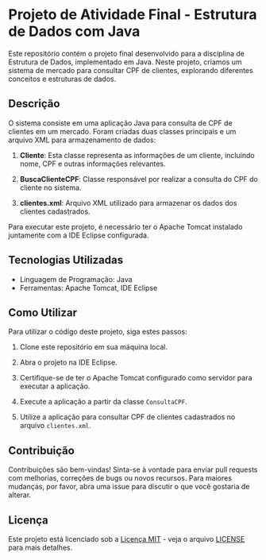 # Projeto de Atividade Final - Estrutura de Dados com Java

Este repositório contém o projeto final desenvolvido para a disciplina de Estrutura de Dados, implementado em Java. Neste projeto, criamos um sistema de mercado para consultar CPF de clientes, explorando diferentes conceitos e estruturas de dados.

## Descrição

O sistema consiste em uma aplicação Java para consulta de CPF de clientes em um mercado. Foram criadas duas classes principais e um arquivo XML para armazenamento de dados:

1. **Cliente**: Esta classe representa as informações de um cliente, incluindo nome, CPF e outras informações relevantes.

2. **BuscaClienteCPF**: Classe responsável por realizar a consulta do CPF do cliente no sistema.

3. **clientes.xml**: Arquivo XML utilizado para armazenar os dados dos clientes cadastrados.

Para executar este projeto, é necessário ter o Apache Tomcat instalado juntamente com a IDE Eclipse configurada.

## Tecnologias Utilizadas

- Linguagem de Programação: Java
- Ferramentas: Apache Tomcat, IDE Eclipse

## Como Utilizar

Para utilizar o código deste projeto, siga estes passos:

1. Clone este repositório em sua máquina local.

2. Abra o projeto na IDE Eclipse.

3. Certifique-se de ter o Apache Tomcat configurado como servidor para executar a aplicação.

4. Execute a aplicação a partir da classe `ConsultaCPF`.

5. Utilize a aplicação para consultar CPF de clientes cadastrados no arquivo `clientes.xml`.

## Contribuição

Contribuições são bem-vindas! Sinta-se à vontade para enviar pull requests com melhorias, correções de bugs ou novos recursos. Para maiores mudanças, por favor, abra uma issue para discutir o que você gostaria de alterar.


## Licença

Este projeto está licenciado sob a [Licença MIT](https://opensource.org/licenses/MIT) - veja o arquivo [LICENSE](LICENSE) para mais detalhes.
